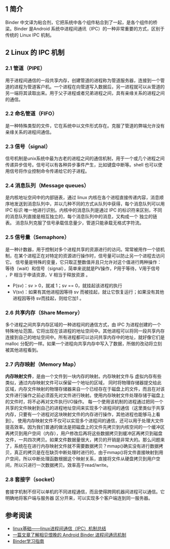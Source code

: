 ## 1 简介

Binder 中文译为粘合剂，它把系统中各个组件粘合到了一起，是各个组件的桥梁。Binder 是Android 系统中进程间通讯（IPC）的一种非常重要的方式，区别于传统的 Linux IPC 机制。

## 2 Linux 的 IPC 机制

### 2.1 管道（PIPE）

用于进程间通信的一段共享内存，创建管道的进程称为管道服务器，连接到一个管道的进程为管道客户机。一个进程在向管道写入数据后，另一进程就可以从管道的另一端将其读取出来。用于父子进程或者兄弟进程之间，具有亲缘关系的进程之间的通信。

### 2.2 命名管道（FIFO）

是一种特殊类型的文件，它在系统中以文件形式存在。克服了管道的弊端允许没有亲缘关系的进程间通信。 

### 2.3 信号（signal）

信号机制是unix系统中最为古老的进程之间的通信机制，用于一个或几个进程之间传递异步信号。信号可以有各种异步事件产生，比如键盘中断等。shell 也可以使用信号将作业控制命令传递给它的子进程。

### 2.4 消息队列（Message queues）

是内核地址空间中的内部链表，通过 linux 内核在各个进程直接传递内容，消息顺序地发送到消息队列中，并以几种不同的方式从队列中获得，每个消息队列可以用 IPC 标识 唯一地进行识别。内核中的消息队列是通过 IPC 的标识符来区别，不同的消息队列直接是相互独立的，每个消息队列中的消息，又构成一个 独立的链表。
消息队列克服了信号承载信息量少，管道只能承载无格式字符流。 

### 2.5 信号量（Semaphore）

是一种计数器，用于控制对多个进程共享的资源进行的访问。常常被用作一个锁机制，在某个进程正在对特定的资源进行操作时，信号量可以防止另一个进程去访问它。 
信号量是特殊的变量，它只取正整数值并且只允许对这个值进行两种操作：等待（wait）和信号（signal），简单来说就是PV操作，P用于等待，V用于信号 ，P 相当于申请资源，V 相当于释放资源 。

* P(sv)：sv > 0，就减 1；sv == 0，就挂起该进程的执行 
* V(sv)：如果有其他进程因等待 sv 而被挂起，就让它恢复运行；如果没有其他进程因等待 sv而挂起，则给它加1 。

### 2.6 共享内存（Share Memory）

多个进程之间共享内存区域的一种进程间的通信方式，由 IPC 为进程创建的一个特殊地址范围，它将出现在该进程的地址空间中。其他进程可以将同一段共享内存连接到自己的地址空间中。所有进程都可以访问共享内存中的地址，就好像它们是 malloc 分配的一样。如果一个进程向共享内存中写入了数据，所做的改动将立刻被其他进程看到。 

### 2.7 内存映射（Memory Map）

**内存映射文件**，是由一个文件到一块内存的映射。内存映射文件与 虚拟内存有些类似，通过内存映射文件可以保留一个地址的区域，
同时将物理存储器提交给此区域，内存文件映射的物理存储器来自一个已经存在于磁盘上的文件，而且在对该文件进行操作之前必须首先对文件进行映射。使用内存映射文件处理存储于磁盘上的文件时，将不必再对文件执行I/O操作。 每一个使用该机制的进程通过把同一个共享的文件映射到自己的进程地址空间来实现多个进程间的通信（这里类似于共享内存，只要有一个进程对这块映射文件的内存进行操作，其他进程也能够马上看到）。
使用内存映射文件不仅可以实现多个进程间的通信，还可以用于处理大文件提高效率。因为我们普通的做法是把磁盘上的文件先拷贝到内核空间的一个缓冲区再拷贝到用户空间（内存），用户修改后再将这些数据拷贝到缓冲区再拷贝到磁盘文件，一共四次拷贝。如果文件数据量很大，拷贝的开销是非常大的。那么问题来了，系统在在进行内存映射文件就不需要数据拷贝？mmap()确实没有进行数据拷贝，真正的拷贝是在在缺页中断处理时进行的，由于mmap()将文件直接映射到用户空间，所以中断处理函数根据这个映射关系，直接将文件从硬盘拷贝到用户空间，所以只进行一次数据拷贝。效率高于read/write。

### 2.8 套接字（socket）

套接字机制不但可以单机的不同进程通信，而且使得跨网机器间进程可以通信。它明确地将客户端与服务器 区分开来，可以实现多个客户端连到同一服务器。 



## 参考阅读

* [linux基础——linux进程间通信（IPC）机制总结](https://blog.csdn.net/a987073381/article/details/52006729)
* [一篇文章了解相见恨晚的 Android Binder 进程间通讯机制](https://jeanboy.blog.csdn.net/article/details/70082302?utm_medium=distribute.pc_relevant.none-task-blog-BlogCommendFromMachineLearnPai2-3.control&dist_request_id=&depth_1-utm_source=distribute.pc_relevant.none-task-blog-BlogCommendFromMachineLearnPai2-3.control)
* [Binder学习指南](http://weishu.me/2016/01/12/binder-index-for-newer/)

